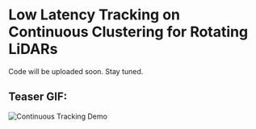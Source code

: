 # Low Latency Tracking on Continuous Clustering for Rotating LiDARs

Code will be uploaded soon. Stay tuned.

## Teaser GIF:

![Continuous Tracking Demo](https://github.com/UniBwTAS/continuous_tracking/blob/master/assets/demo.gif)